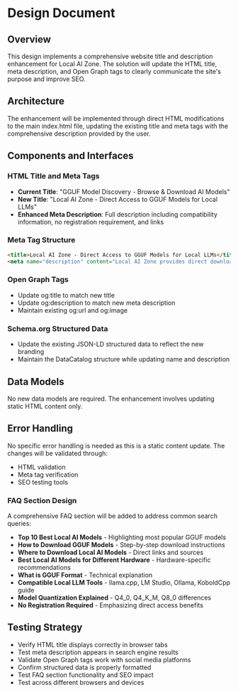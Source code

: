 # Design Document

## Overview

This design implements a comprehensive website title and description enhancement for Local AI Zone. The solution will update the HTML title, meta description, and Open Graph tags to clearly communicate the site's purpose and improve SEO.

## Architecture

The enhancement will be implemented through direct HTML modifications to the main index.html file, updating the existing title and meta tags with the comprehensive description provided by the user.

## Components and Interfaces

### HTML Title and Meta Tags
- **Current Title**: "GGUF Model Discovery - Browse & Download AI Models"
- **New Title**: "Local AI Zone - Direct Access to GGUF Models for Local LLMs"
- **Enhanced Meta Description**: Full description including compatibility information, no registration requirement, and links

### Meta Tag Structure
```html
<title>Local AI Zone - Direct Access to GGUF Models for Local LLMs</title>
<meta name="description" content="Local AI Zone provides direct download links to GGUF models for running large language models locally. Updated daily with direct access to model files hosted on Hugging Face, including size, quantization type, license, and source. No registration or login required. Compatible with llama.cpp, LM Studio, Ollama, KoboldCpp, and other local LLM tools. Helps developers and researchers quickly find models suitable for their hardware without browsing Hugging Face manually.">
```

### Open Graph Tags
- Update og:title to match new title
- Update og:description to match new meta description
- Maintain existing og:url and og:image

### Schema.org Structured Data
- Update the existing JSON-LD structured data to reflect the new branding
- Maintain the DataCatalog structure while updating name and description

## Data Models

No new data models are required. The enhancement involves updating static HTML content only.

## Error Handling

No specific error handling is needed as this is a static content update. The changes will be validated through:
- HTML validation
- Meta tag verification
- SEO testing tools

### FAQ Section Design

A comprehensive FAQ section will be added to address common search queries:

- **Top 10 Best Local AI Models** - Highlighting most popular GGUF models
- **How to Download GGUF Models** - Step-by-step download instructions
- **Where to Download Local AI Models** - Direct links and sources
- **Best Local AI Models for Different Hardware** - Hardware-specific recommendations
- **What is GGUF Format** - Technical explanation
- **Compatible Local LLM Tools** - llama.cpp, LM Studio, Ollama, KoboldCpp guide
- **Model Quantization Explained** - Q4_0, Q4_K_M, Q8_0 differences
- **No Registration Required** - Emphasizing direct access benefits

## Testing Strategy

- Verify HTML title displays correctly in browser tabs
- Test meta description appears in search engine results
- Validate Open Graph tags work with social media platforms
- Confirm structured data is properly formatted
- Test FAQ section functionality and SEO impact
- Test across different browsers and devices